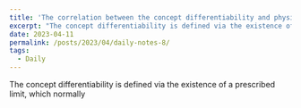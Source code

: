 ```yaml
---
title: 'The correlation between the concept differentiability and physical world'
excerpt: "The concept differentiability is defined via the existence of a prescribed limit..."
date: 2023-04-11
permalink: /posts/2023/04/daily-notes-8/
tags:
  - Daily
---
```


The concept differentiability is defined via the existence of a prescribed limit, which normally
